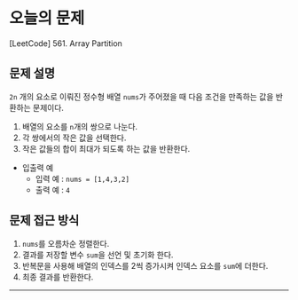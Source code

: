 
# 오늘의 문제
[LeetCode] 561. Array Partition

## 문제 설명
`2n` 개의 요소로 이뤄진 정수형 배열 `nums`가 주어졌을 때 다음 조건을 만족하는 값을 반환하는 문제이다.
1. 배열의 요소를 `n`개의 쌍으로 나눈다.
2. 각 쌍에서의 작은 값을 선택한다.
3. 작은 값들의 합이 최대가 되도록 하는 값을 반환한다. 
- 입출력 예 
  - 입력 예 : `nums = [1,4,3,2]`
  - 출력 예 : `4`

## 문제 접근 방식 
1. `nums`를 오름차순 정렬한다.
2. 결과를 저장할 변수 `sum`을 선언 및 초기화 한다.
3. 반복문을 사용해 배열의 인덱스를 2씩 증가시켜 인덱스 요소를 `sum`에 더한다.
4. 최종 결과를 반환한다. 

---




  
